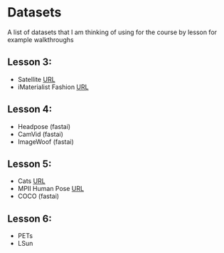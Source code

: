 # Datasets

A list of datasets that I am thinking of using for the course by lesson for example walkthroughs

## Lesson 3:
 * Satellite [URL](https://www.kaggle.com/c/planet-understanding-the-amazon-from-space)
 * iMaterialist Fashion [URL](https://www.kaggle.com/c/imaterialist-fashion-2019-FGVC6)
## Lesson 4:
 * Headpose (fastai)
 * CamVid (fastai)
 * ImageWoof (fastai)
## Lesson 5:
 * Cats [URL](https://www.kaggle.com/crawford/cat-dataset)
 * MPII Human Pose [URL](http://human-pose.mpi-inf.mpg.de/)
 * COCO (fastai)
## Lesson 6:
 * PETs
 * LSun
